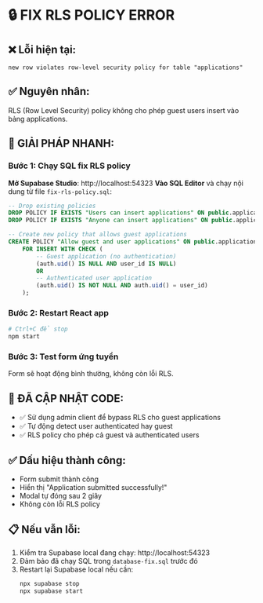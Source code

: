 # 🔒 FIX RLS POLICY ERROR

## ❌ Lỗi hiện tại:
```
new row violates row-level security policy for table "applications"
```

## ✅ Nguyên nhân:
RLS (Row Level Security) policy không cho phép guest users insert vào bảng applications.

## 🚀 GIẢI PHÁP NHANH:

### Bước 1: Chạy SQL fix RLS policy

**Mở Supabase Studio**: http://localhost:54323
**Vào SQL Editor** và chạy nội dung từ file `fix-rls-policy.sql`:

```sql
-- Drop existing policies
DROP POLICY IF EXISTS "Users can insert applications" ON public.applications;
DROP POLICY IF EXISTS "Anyone can insert applications" ON public.applications;

-- Create new policy that allows guest applications
CREATE POLICY "Allow guest and user applications" ON public.applications
    FOR INSERT WITH CHECK (
        -- Guest application (no authentication)
        (auth.uid() IS NULL AND user_id IS NULL)
        OR
        -- Authenticated user application
        (auth.uid() IS NOT NULL AND auth.uid() = user_id)
    );
```

### Bước 2: Restart React app

```bash
# Ctrl+C để stop
npm start
```

### Bước 3: Test form ứng tuyển

Form sẽ hoạt động bình thường, không còn lỗi RLS.

## 🔧 ĐÃ CẬP NHẬT CODE:

- ✅ Sử dụng admin client để bypass RLS cho guest applications
- ✅ Tự động detect user authenticated hay guest
- ✅ RLS policy cho phép cả guest và authenticated users

## ✅ Dấu hiệu thành công:

- Form submit thành công
- Hiển thị "Application submitted successfully!"
- Modal tự đóng sau 2 giây
- Không còn lỗi RLS policy

## 📋 Nếu vẫn lỗi:

1. Kiểm tra Supabase local đang chạy: http://localhost:54323
2. Đảm bảo đã chạy SQL trong `database-fix.sql` trước đó
3. Restart lại Supabase local nếu cần:
   ```bash
   npx supabase stop
   npx supabase start
   ``` 